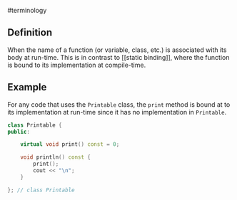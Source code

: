 #terminology

## Definition
When the name of a function (or variable, class, etc.) is associated with its body at run-time. This is in contrast to [[static binding]], where the function is bound to its implementation at compile-time.

## Example
For any code that uses the `Printable` class, the `print` method is bound at to its implementation at run-time since it has no implementation in `Printable`.

```cpp
class Printable {
public:

    virtual void print() const = 0;

    void println() const {
        print();
        cout << "\n";
    }

}; // class Printable
```
